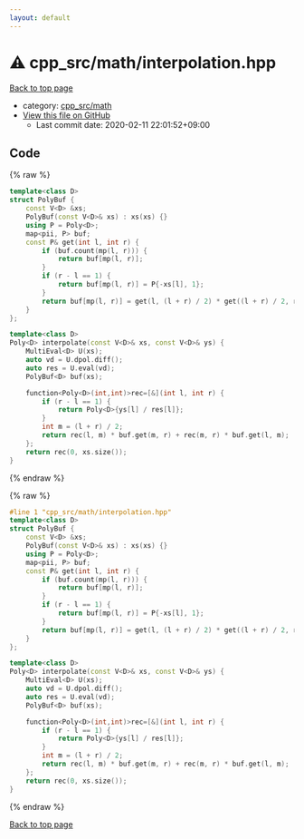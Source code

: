 ```yaml
---
layout: default
---
```


<!-- mathjax config similar to math.stackexchange -->
<script type="text/javascript" async
  src="https://cdnjs.cloudflare.com/ajax/libs/mathjax/2.7.5/MathJax.js?config=TeX-MML-AM_CHTML">
</script>
<script type="text/x-mathjax-config">
  MathJax.Hub.Config({
    TeX: { equationNumbers: { autoNumber: "AMS" }},
    tex2jax: {
      inlineMath: [ ['$','$'] ],
      processEscapes: true
    },
    "HTML-CSS": { matchFontHeight: false },
    displayAlign: "left",
    displayIndent: "2em"
  });
</script>

<script type="text/javascript" src="https://cdnjs.cloudflare.com/ajax/libs/jquery/3.4.1/jquery.min.js"></script>
<script src="https://cdn.jsdelivr.net/npm/jquery-balloon-js@1.1.2/jquery.balloon.min.js" integrity="sha256-ZEYs9VrgAeNuPvs15E39OsyOJaIkXEEt10fzxJ20+2I=" crossorigin="anonymous"></script>
<script type="text/javascript" src="../../../assets/js/copy-button.js"></script>
<link rel="stylesheet" href="../../../assets/css/copy-button.css" />


# :warning: cpp_src/math/interpolation.hpp

<a href="../../../index.html">Back to top page</a>

* category: <a href="../../../index.html#7f80e2498998e03897cbfac19f068c09">cpp_src/math</a>
* <a href="{{ site.github.repository_url }}/blob/master/cpp_src/math/interpolation.hpp">View this file on GitHub</a>
    - Last commit date: 2020-02-11 22:01:52+09:00




## Code

<a id="unbundled"></a>
{% raw %}
```cpp
template<class D>
struct PolyBuf {
	const V<D> &xs;
	PolyBuf(const V<D>& xs) : xs(xs) {}
	using P = Poly<D>;
	map<pii, P> buf;
	const P& get(int l, int r) {
		if (buf.count(mp(l, r))) {
			return buf[mp(l, r)];
		}
		if (r - l == 1) {
			return buf[mp(l, r)] = P{-xs[l], 1};
		}
		return buf[mp(l, r)] = get(l, (l + r) / 2) * get((l + r) / 2, r);
	}
};

template<class D>
Poly<D> interpolate(const V<D>& xs, const V<D>& ys) {
	MultiEval<D> U(xs);
	auto vd = U.dpol.diff();
	auto res = U.eval(vd);
	PolyBuf<D> buf(xs);

	function<Poly<D>(int,int)>rec=[&](int l, int r) {
		if (r - l == 1) {
			return Poly<D>{ys[l] / res[l]};
		}
		int m = (l + r) / 2;
		return rec(l, m) * buf.get(m, r) + rec(m, r) * buf.get(l, m);
	};
	return rec(0, xs.size());
}
```
{% endraw %}

<a id="bundled"></a>
{% raw %}
```cpp
#line 1 "cpp_src/math/interpolation.hpp"
template<class D>
struct PolyBuf {
	const V<D> &xs;
	PolyBuf(const V<D>& xs) : xs(xs) {}
	using P = Poly<D>;
	map<pii, P> buf;
	const P& get(int l, int r) {
		if (buf.count(mp(l, r))) {
			return buf[mp(l, r)];
		}
		if (r - l == 1) {
			return buf[mp(l, r)] = P{-xs[l], 1};
		}
		return buf[mp(l, r)] = get(l, (l + r) / 2) * get((l + r) / 2, r);
	}
};

template<class D>
Poly<D> interpolate(const V<D>& xs, const V<D>& ys) {
	MultiEval<D> U(xs);
	auto vd = U.dpol.diff();
	auto res = U.eval(vd);
	PolyBuf<D> buf(xs);

	function<Poly<D>(int,int)>rec=[&](int l, int r) {
		if (r - l == 1) {
			return Poly<D>{ys[l] / res[l]};
		}
		int m = (l + r) / 2;
		return rec(l, m) * buf.get(m, r) + rec(m, r) * buf.get(l, m);
	};
	return rec(0, xs.size());
}

```
{% endraw %}

<a href="../../../index.html">Back to top page</a>

